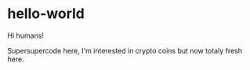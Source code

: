 # hello-world

Hi humans!

Supersupercode here, I'm interested in crypto coins but now totaly fresh here.
